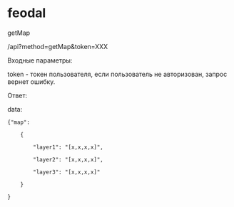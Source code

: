 # feodal

getMap

/api?method=getMap&token=XXX

Входные параметры:

token - токен пользователя, если пользователь не авторизован, запрос вернет ошибку.

Ответ:

data:

    {"map":

        {

            "layer1": "[x,x,x,x]",

            "layer2": "[x,x,x,x]",

            "layer3": "[x,x,x,x]"

        }

    }

    